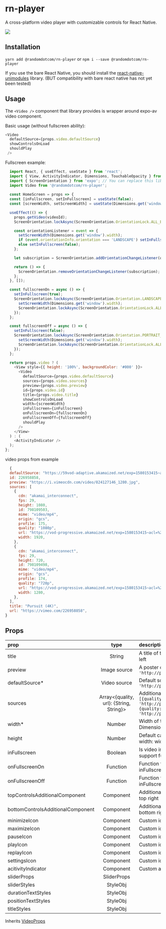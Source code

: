 # rn-player
A cross-platform video player with customizable controls for React Native.

![](preview.gif)

## Installation
`yarn add @randomdotcom/rn-player` or `npm i --save @randomdotcom/rn-player`

If you use the bare React Native, you should install the [react-native-unimodules](https://github.com/unimodules/react-native-unimodules) library. (BUT compatibility with bare react native has not yet been tested)

## Usage
The `<Video />` component that library provides is wrapper around expo-av video component.

Basic usage (without fullscreen ability):
```javascript
<Video
  defaultSource={props.video.defaultSource}
  showControlsOnLoad
  shouldPlay
 />
```
Fullscreen example:

```javascript
  import React, { useEffect, useState } from 'react';
  import { View, ActivityIndicator, Dimensions, TouchableOpacity } from 'react-native';
  import { ScreenOrientation } from 'expo'; // You can replace this library by an alternative one
  import Video from '@randomdotcom/rn-player';
  
  const HomeScreen = props => {
  const [inFullscreen, setInFullscreen] = useState(false);
  const [screenWidth, setScreenWidth] = useState(Dimensions.get('window').width);

  useEffect(() => {
    props.getVideo(videoId);
    ScreenOrientation.lockAsync(ScreenOrientation.OrientationLock.ALL_BUT_UPSIDE_DOWN);

    const orientationListener = event => {
      setScreenWidth(Dimensions.get('window').width);
      if (event.orientationInfo.orientation === 'LANDSCAPE') setInFullscreen(true);
      else setInFullscreen(false);
    };

    let subscription = ScreenOrientation.addOrientationChangeListener(orientationListener);

    return () => {
      ScreenOrientation.removeOrientationChangeListener(subscription);
    };
  }, []);

  const fullscreenOn = async () => {
    setInFullscreen(true);
    ScreenOrientation.lockAsync(ScreenOrientation.Orientation.LANDSCAPE_RIGHT).then(() => {
      setScreenWidth(Dimensions.get('window').width);
      ScreenOrientation.lockAsync(ScreenOrientation.OrientationLock.ALL_BUT_UPSIDE_DOWN);
    });
  };

  const fullscreenOff = async () => {
    setInFullscreen(false);
    ScreenOrientation.lockAsync(ScreenOrientation.Orientation.PORTRAIT_UP).then(() => {
      setScreenWidth(Dimensions.get('window').width);
      ScreenOrientation.lockAsync(ScreenOrientation.OrientationLock.ALL_BUT_UPSIDE_DOWN);
    });
  };

  return props.video ? (
    <View style={{ height: '100%', backgroundColor: '#000' }}>
      <Video
        defaultSource={props.video.defaultSource}
        sources={props.video.sources}
        preview={props.video.preview}
        id={props.video.id}
        title={props.video.title}
        showControlsOnLoad
        width={screenWidth}
        inFullscreen={inFullscreen}
        onFullscreenOn={fullscreenOn}
        onFullscreenOff={fullscreenOff}
        shouldPlay
      />
    </View>
  ) : (
    <ActivityIndicator />
  );
};
```
 
video props from example
```javascript
  {
  defaultSource: "https://59vod-adaptive.akamaized.net/exp=1580153415~acl=%2F226958858%2F%2A~hmac=1a1b393af9ce48f4a67447ac82f8090302bfd88f83d8db3d35a0de27229beb52/226958858/video/1309466738,798109508,798109507,798109503,798109502,798109500,798109498/master.m3u8",
  id: 226958858,
  preview: "https://i.vimeocdn.com/video/824127146_1280.jpg",
  sources: [
    {
      cdn: "akamai_interconnect",
      fps: 29,
      height: 1080,
      id: 798109503,
      mime: "video/mp4",
      origin: "gcs",
      profile: 175,
      quality: "1080p",
      url: "https://vod-progressive.akamaized.net/exp=1580153415~acl=%2A%2F798109503.mp4%2A~hmac=32ef482a50babdb19aad1493c10b2a14226859155eb8fddca8a44d5ab68922ed/vimeo-prod-skyfire-std-us/01/391/9/226958858/798109503.mp4",
      width: 1920,
    },
    {
      cdn: "akamai_interconnect",
      fps: 29,
      height: 720,
      id: 798109498,
      mime: "video/mp4",
      origin: "gcs",
      profile: 174,
      quality: "720p",
      url: "https://vod-progressive.akamaized.net/exp=1580153415~acl=%2A%2F798109498.mp4%2A~hmac=41ac793c71bb5ef15c4a2786d2e1fc8e3a09de8257a6b09ec6736fe48273d438/vimeo-prod-skyfire-std-us/01/391/9/226958858/798109498.mp4",
      width: 1280,
    },
  ],
  title: "Pursuit (4K)",
  url: "https://vimeo.com/226958858",
}
```
## Props

| prop        | type           | description  |
| :------------- |:-------------:| :-----|
| title      | String | A title of the video on the top left |
| preview      | Image source      |   A poster of the video, `'http://path/to/image'` |
| defaultSource* | Video source      |    Default source of the video, `'http://path/to/video'`  |
| sources | Array<{quality, url}: {String, String}>      |    Additional sources of the video, `[{quality: "1080p", url: 'http://path/to/video'}, {quality: "720p", uri: 'http://path/to/video'}]`  |
| width* | Number |    Width of the video, pass Dimensions.get('window').width  |
| height | Number |    Default calculating from video width: width * 0.563  |
| inFullscreen | Boolean |    Is video in fullscreen? Needs to support fullscreen mode |
| onFullscreenOn | Function |   Function that changes inFullscreen prop |
| onFullscreenOff | Function |    Function that changes inFullscreen prop |
| topControlsAdditionalComponent | Component |    Additional component on the top right |
| bottomControlsAdditionalComponent | Component |    Additional component on the bottom right |
| minimizeIcon | Component |    Custom icon  |
| maximizeIcon | Component |    Custom icon  |
| pauseIcon | Component |    Custom icon  |
| playIcon | Component |    Custom icon  |
| replayIcon | Component |    Custom icon  |
| settingsIcon | Component |    Custom icon  |
| acitivityIndicator | Component |    Custom activity indicator  |
| sliderProps | SliderProps |      |
| sliderStyles | StyleObj |      |
| durationTextStyles | StyleObj |      |
| positionTextStyles | StyleObj |      |
| titleStyles | StyleObj |      |

Inherits [VideoProps](https://docs.expo.io/versions/latest/sdk/video/#props)

